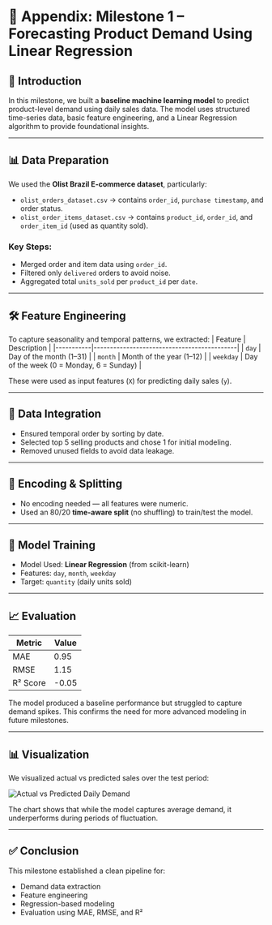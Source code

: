 # 📘 Appendix: Milestone 1 – Forecasting Product Demand Using Linear Regression

## 🧠 Introduction
In this milestone, we built a **baseline machine learning model** to predict product-level demand using daily sales data. The model uses structured time-series data, basic feature engineering, and a Linear Regression algorithm to provide foundational insights.

---

## 📊 Data Preparation

We used the **Olist Brazil E-commerce dataset**, particularly:
- `olist_orders_dataset.csv` → contains `order_id`, `purchase timestamp`, and order status.
- `olist_order_items_dataset.csv` → contains `product_id`, `order_id`, and `order_item_id` (used as quantity sold).

### Key Steps:
- Merged order and item data using `order_id`.
- Filtered only `delivered` orders to avoid noise.
- Aggregated total `units_sold` per `product_id` per `date`.

---

## 🛠 Feature Engineering

To capture seasonality and temporal patterns, we extracted:
| Feature   | Description                                |
|-----------|--------------------------------------------|
| `day`     | Day of the month (1–31)                    |
| `month`   | Month of the year (1–12)                   |
| `weekday` | Day of the week (0 = Monday, 6 = Sunday)   |

These were used as input features (`X`) for predicting daily sales (`y`).

---

## 🔗 Data Integration

- Ensured temporal order by sorting by date.
- Selected top 5 selling products and chose 1 for initial modeling.
- Removed unused fields to avoid data leakage.

---

## 🔢 Encoding & Splitting

- No encoding needed — all features were numeric.
- Used an 80/20 **time-aware split** (no shuffling) to train/test the model.

---

## 🤖 Model Training

- Model Used: **Linear Regression** (from scikit-learn)
- Features: `day`, `month`, `weekday`
- Target: `quantity` (daily units sold)

---

## 📈 Evaluation

| Metric     | Value  |
|------------|--------|
| MAE        | 0.95   |
| RMSE       | 1.15   |
| R² Score   | -0.05  |

The model produced a baseline performance but struggled to capture demand spikes. This confirms the need for more advanced modeling in future milestones.

---

## 📊 Visualization

We visualized actual vs predicted sales over the test period:

![Actual vs Predicted Daily Demand](actual_vs_predicted_plot.png)

The chart shows that while the model captures average demand, it underperforms during periods of fluctuation.

---
## ✅ Conclusion

This milestone established a clean pipeline for:
- Demand data extraction
- Feature engineering
- Regression-based modeling
- Evaluation using MAE, RMSE, and R²
